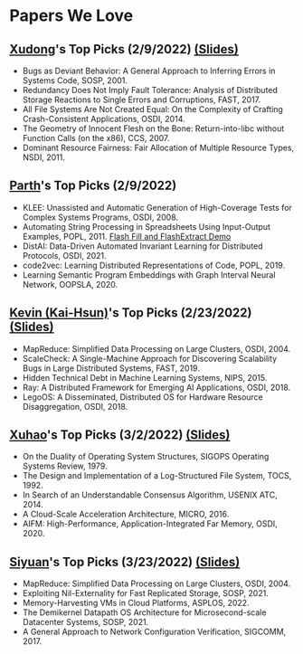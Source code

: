 # Papers We Love

## [Xudong](https://marshtompsxd.github.io/)'s Top Picks (2/9/2022) [(Slides)](https://docs.google.com/presentation/d/1dGYgfGT96ekEC5KGs6lk9UP8oMRulZWKX82AfLRoQ9E/edit?usp=sharing)
* Bugs as Deviant Behavior: A General Approach to Inferring Errors in Systems Code, SOSP, 2001.
* Redundancy Does Not Imply Fault Tolerance: Analysis of Distributed Storage Reactions to Single Errors and Corruptions, FAST, 2017.
* All File Systems Are Not Created Equal: On the Complexity of Crafting Crash-Consistent Applications, OSDI, 2014.
* The Geometry of Innocent Flesh on the Bone: Return-into-libc without Function Calls (on the x86), CCS, 2007.
* Dominant Resource Fairness: Fair Allocation of Multiple Resource Types, NSDI, 2011.

## [Parth](https://thakkarparth007.github.io/)'s Top Picks (2/9/2022)
* KLEE: Unassisted and Automatic Generation of High-Coverage Tests for Complex Systems Programs, OSDI, 2008.
* Automating String Processing in Spreadsheets Using Input-Output Examples, POPL, 2011. [Flash Fill and FlashExtract Demo](https://www.youtube.com/watch?v=w-k9WjRJvIY)
* DistAI: Data-Driven Automated Invariant Learning for Distributed Protocols, OSDI, 2021.
* code2vec: Learning Distributed Representations of Code, POPL, 2019.
* Learning Semantic Program Embeddings with Graph Interval Neural Network, OOPSLA, 2020.

## [Kevin (Kai-Hsun)](https://www.linkedin.com/in/kaihsun1996/)'s Top Picks (2/23/2022) [(Slides)](https://docs.google.com/presentation/d/1rJBySX68digz3TiRELmIlQj9BiB56SpnHmlDjOl6V4Y/edit?usp=sharing)
* MapReduce: Simplified Data Processing on Large Clusters, OSDI, 2004.
* ScaleCheck: A Single-Machine Approach for Discovering Scalability Bugs in Large Distributed Systems, FAST, 2019.
* Hidden Technical Debt in Machine Learning Systems, NIPS, 2015.
* Ray: A Distributed Framework for Emerging AI Applications, OSDI, 2018.
* LegoOS: A Disseminated, Distributed OS for Hardware Resource Disaggregation, OSDI, 2018.

## [Xuhao](https://www.xuhaol.com/)'s Top Picks (3/2/2022) [(Slides)](https://docs.google.com/presentation/d/1tGXN5pZ-qaA7oG2JLUCWPsGj4A2Yiqm6ClKcw0ehN_Y/edit?usp=sharing)
* On the Duality of Operating System Structures, SIGOPS Operating Systems Review, 1979.
* The Design and Implementation of a Log-Structured File System, TOCS, 1992.
* In Search of an Understandable Consensus Algorithm, USENIX ATC, 2014.
* A Cloud-Scale Acceleration Architecture, MICRO, 2016.
* AIFM: High-Performance, Application-Integrated Far Memory, OSDI, 2020.

## [Siyuan](https://schai.me/)'s Top Picks (3/23/2022) [(Slides)]()
* MapReduce: Simplified Data Processing on Large Clusters, OSDI, 2004.
* Exploiting Nil-Externality for Fast Replicated Storage, SOSP, 2021.
* Memory-Harvesting VMs in Cloud Platforms, ASPLOS, 2022.
* The Demikernel Datapath OS Architecture for Microsecond-scale Datacenter Systems, SOSP, 2021.
* A General Approach to Network Configuration Verification, SIGCOMM, 2017.

